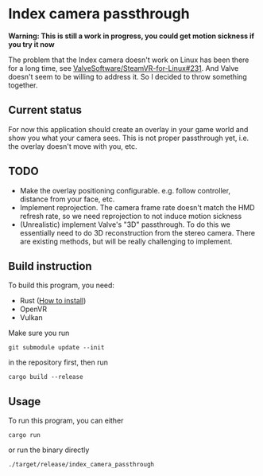 Index camera passthrough
========================

**Warning: This is still a work in progress, you could get motion sickness if you try it now**

The problem that the Index camera doesn't work on Linux has been there for a long time, see [ValveSoftware/SteamVR-for-Linux#231](https://github.com/ValveSoftware/SteamVR-for-Linux/issues/231). And Valve doesn't seem to be willing to address it. So I decided to throw something together.

## Current status

For now this application should create an overlay in your game world and show you what your camera sees. This is not proper passthrough yet, i.e. the overlay doesn't move with you, etc.

## TODO

* Make the overlay positioning configurable. e.g. follow controller, distance from your face, etc.
* Implement reprojection. The camera frame rate doesn't match the HMD refresh rate, so we need reprojection to not induce motion sickness
* (Unrealistic) implement Valve's "3D" passthrough. To do this we essentially need to do 3D reconstruction from the stereo camera. There are existing methods, but will be really challenging to implement.

## Build instruction

To build this program, you need:

* Rust ([How to install](https://www.rust-lang.org/tools/install))
* OpenVR
* Vulkan

Make sure you run

```
git submodule update --init
```

in the repository first, then run

```
cargo build --release
```

## Usage

To run this program, you can either

```
cargo run
```

or run the binary directly

```
./target/release/index_camera_passthrough
```

